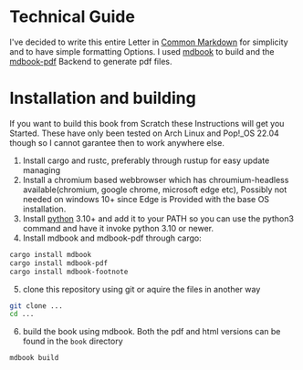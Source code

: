 # Technical Guide

I've decided to write this entire Letter in [Common Markdown](https://commonmark.org/) for simplicity and to have simple formatting Options.
I used [mdbook](https://rust-lang.github.io/mdBook/index.html) to build and the [mdbook-pdf](https://github.com/HollowMan6/mdbook-pdf) Backend to generate pdf files.

# Installation and building

If you want to build this book from Scratch these Instructions will get you Started.
These have only been tested on Arch Linux and Pop!_OS 22.04 though so I cannot garantee then to work anywhere else.

1. Install cargo and rustc, preferably through rustup for easy update managing
2. Install a chromium based webbrowser which has chroumium-headless available(chromium, google chrome, microsoft edge etc), Possibly not needed on windows 10+ since Edge is Provided with the base OS installation.
3. Install [python](https://www.python.org/) 3.10+ and add it to your PATH so you can use the python3 command and have it invoke python 3.10 or newer.
4. Install mdbook and mdbook-pdf through cargo:
```sh
cargo install mdbook
cargo install mdbook-pdf
cargo install mdbook-footnote
```
5. clone this repository using git or aquire the files in another way
```sh
git clone ...
cd ...
```
6. build the book using mdbook. Both the pdf and html versions can be found in the `book` directory
```
mdbook build
```
